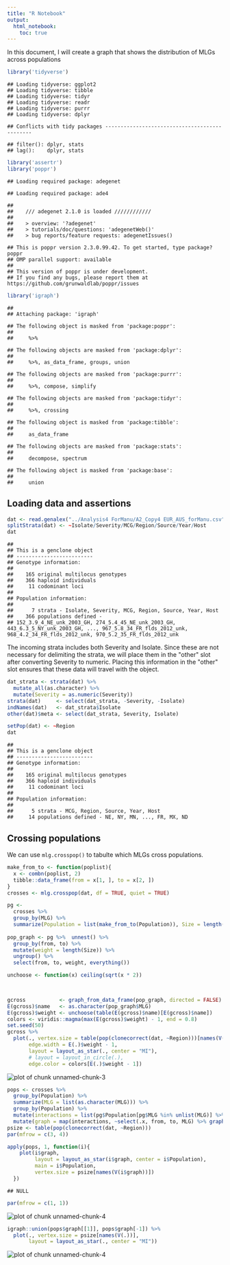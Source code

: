 ```yaml
---
title: "R Notebook"
output: 
  html_notebook:
    toc: true
---
```




In this document, I will create a graph that shows the distribution of MLGs
across populations


```r
library('tidyverse')
```

```
## Loading tidyverse: ggplot2
## Loading tidyverse: tibble
## Loading tidyverse: tidyr
## Loading tidyverse: readr
## Loading tidyverse: purrr
## Loading tidyverse: dplyr
```

```
## Conflicts with tidy packages ----------------------------------------------
```

```
## filter(): dplyr, stats
## lag():    dplyr, stats
```

```r
library('assertr')
library('poppr')
```

```
## Loading required package: adegenet
```

```
## Loading required package: ade4
```

```
## 
##    /// adegenet 2.1.0 is loaded ////////////
## 
##    > overview: '?adegenet'
##    > tutorials/doc/questions: 'adegenetWeb()' 
##    > bug reports/feature requests: adegenetIssues()
```

```
## This is poppr version 2.3.0.99.42. To get started, type package?poppr
## OMP parallel support: available
## 
## This version of poppr is under development.
## If you find any bugs, please report them at https://github.com/grunwaldlab/poppr/issues
```

```r
library('igraph')
```

```
## 
## Attaching package: 'igraph'
```

```
## The following object is masked from 'package:poppr':
## 
##     %>%
```

```
## The following objects are masked from 'package:dplyr':
## 
##     %>%, as_data_frame, groups, union
```

```
## The following objects are masked from 'package:purrr':
## 
##     %>%, compose, simplify
```

```
## The following objects are masked from 'package:tidyr':
## 
##     %>%, crossing
```

```
## The following object is masked from 'package:tibble':
## 
##     as_data_frame
```

```
## The following objects are masked from 'package:stats':
## 
##     decompose, spectrum
```

```
## The following object is masked from 'package:base':
## 
##     union
```

## Loading data and assertions






```r
dat <- read.genalex("../Analysis4 ForManu/A2_Copy4 EUR_AUS_forManu.csv", ploidy = 1)
splitStrata(dat) <- ~Isolate/Severity/MCG/Region/Source/Year/Host
dat
```

```
## 
## This is a genclone object
## -------------------------
## Genotype information:
## 
##    165 original multilocus genotypes 
##    366 haploid individuals
##     11 codominant loci
## 
## Population information:
## 
##      7 strata - Isolate, Severity, MCG, Region, Source, Year, Host
##    366 populations defined - 
## 152_3.9_4_NE_unk_2003_GH, 274_5.4_45_NE_unk_2003_GH, 443_6.3_5_NY_unk_2003_GH, ..., 967_5.8_34_FR_flds_2012_unk, 968_4.2_34_FR_flds_2012_unk, 970_5.2_35_FR_flds_2012_unk
```

The incoming strata includes both Severity and Isolate. Since these are not
necessary for delimiting the strata, we will place them in the "other" slot
after converting Severity to numeric. Placing this information in the "other"
slot ensures that these data will travel with the object.


```r
dat_strata <- strata(dat) %>%
  mutate_all(as.character) %>%
  mutate(Severity = as.numeric(Severity))
strata(dat)     <- select(dat_strata, -Severity, -Isolate)
indNames(dat)   <- dat_strata$Isolate
other(dat)$meta <- select(dat_strata, Severity, Isolate)
```


```r
setPop(dat) <- ~Region
dat
```

```
## 
## This is a genclone object
## -------------------------
## Genotype information:
## 
##    165 original multilocus genotypes 
##    366 haploid individuals
##     11 codominant loci
## 
## Population information:
## 
##      5 strata - MCG, Region, Source, Year, Host
##     14 populations defined - NE, NY, MN, ..., FR, MX, ND
```

## Crossing populations


We can use `mlg.crosspop()` to tabulte which MLGs cross populations.


```r
make_from_to <- function(poplist){
  x <- combn(poplist, 2)
  tibble::data_frame(from = x[1, ], to = x[2, ])
}
crosses <- mlg.crosspop(dat, df = TRUE, quiet = TRUE)

pg <- 
  crosses %>%
  group_by(MLG) %>% 
  summarize(Population = list(make_from_to(Population)), Size = length(Count))
  
pop_graph <- pg %>%  unnest() %>%
  group_by(from, to) %>%
  mutate(weight = length(Size)) %>%
  ungroup() %>%
  select(from, to, weight, everything())

unchoose <- function(x) ceiling(sqrt(x * 2))


  
gcross           <- graph_from_data_frame(pop_graph, directed = FALSE)
E(gcross)$name   <- as.character(pop_graph$MLG)
E(gcross)$weight <- unchoose(table(E(gcross)$name)[E(gcross)$name])
colors <- viridis::magma(max(E(gcross)$weight) - 1, end = 0.8)
set.seed(50)
gcross %>%
  plot(., vertex.size = table(pop(clonecorrect(dat, ~Region)))[names(V(gcross))],
       edge.width = E(.)$weight - 1,
       layout = layout_as_star(., center = "MI"),
       # layout = layout_in_circle(.),
       edge.color = colors[E(.)$weight - 1])
```

![plot of chunk unnamed-chunk-3](./figures/MLG-distribution///unnamed-chunk-3-1.png)




```r
pops <- crosses %>%
  group_by(Population) %>%
  summarize(MLG = list(as.character(MLG))) %>%
  group_by(Population) %>%
  mutate(interactions = list(pg$Population[pg$MLG %in% unlist(MLG)] %>% setNames(unlist(MLG)) %>% bind_rows(.id = "MLG") %>% distinct)) %>%
  mutate(graph = map(interactions, ~select(.x, from, to, MLG) %>% graph_from_data_frame(directed = FALSE)))
psize <- table(pop(clonecorrect(dat, ~Region)))
par(mfrow = c(3, 4))

apply(pops, 1, function(i){
    plot(i$graph, 
         layout = layout_as_star(i$graph, center = i$Population), 
         main = i$Population, 
         vertex.size = psize[names(V(i$graph))])
  })
```

```
## NULL
```

```r
par(mfrow = c(1, 1))
```

![plot of chunk unnamed-chunk-4](./figures/MLG-distribution///unnamed-chunk-4-1.png)

```r
igraph::union(pops$graph[[1]], pops$graph[-1]) %>% 
  plot(., vertex.size = psize[names(V(.))],
       layout = layout_as_star(., center = "MI"))
```

![plot of chunk unnamed-chunk-4](./figures/MLG-distribution///unnamed-chunk-4-2.png)


